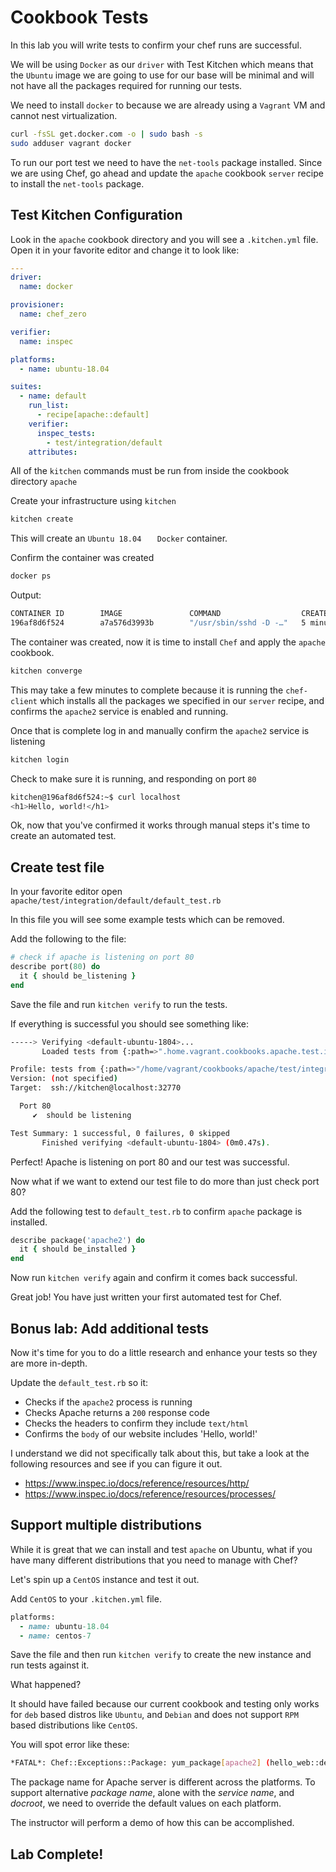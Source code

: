 # Cookbook Tests

In this lab you will write tests to confirm your chef runs are successful. 

We will be using `Docker` as our `driver` with Test Kitchen which means that the `Ubuntu` image we are going to use for our base will be minimal and will not have all the packages required for running our tests.

We need to install `docker` to because we are already using a `Vagrant` VM and cannot nest virtualization. 
```bash
curl -fsSL get.docker.com -o | sudo bash -s
sudo adduser vagrant docker
```

To run our port test we need to have the `net-tools` package installed.  Since we are using Chef, go ahead and update the `apache` cookbook `server` recipe to install the `net-tools` package.

## Test Kitchen Configuration 
Look in the `apache` cookbook directory and you will see a `.kitchen.yml` file.  Open it in your favorite editor and change it to look like: 
```yaml
---
driver:
  name: docker

provisioner:
  name: chef_zero

verifier:
  name: inspec

platforms:
  - name: ubuntu-18.04

suites:
  - name: default
    run_list:
      - recipe[apache::default]
    verifier:
      inspec_tests:
        - test/integration/default
    attributes:
``` 

All of the `kitchen` commands must be run from inside the cookbook directory `apache`

Create your infrastructure using `kitchen`
```bash
kitchen create
```

This will create an `Ubuntu 18.04	` `Docker` container. 

Confirm the container was created
```bash
docker ps 
```

Output: 
```bash
CONTAINER ID        IMAGE               COMMAND                  CREATED             STATUS              PORTS                   NAMES
196af8d6f524        a7a576d3993b        "/usr/sbin/sshd -D -…"   5 minutes ago       Up 5 minutes        0.0.0.0:32770->22/tcp   defaultubuntu1804-vagrant-chefdk-74wxg9fh
```

The container was created, now it is time to install `Chef` and apply the `apache` cookbook. 
```bash
kitchen converge
```

This may take a few minutes to complete because it is running the `chef-client` which installs all the packages we specified in our `server` recipe, and confirms the `apache2` service is enabled and running. 

Once that is complete log in and manually confirm the `apache2` service is listening 
```bash
kitchen login 
```


Check to make sure it is running, and responding on port `80`
```bash
kitchen@196af8d6f524:~$ curl localhost
<h1>Hello, world!</h1>
```

Ok, now that you've confirmed it works through manual steps it's time to create an automated test. 

## Create test file 
In your favorite editor open `apache/test/integration/default/default_test.rb`

In this file you will see some example tests which can be removed. 

Add the following to the file: 
```ruby
# check if apache is listening on port 80
describe port(80) do
  it { should be_listening }
end
```

Save the file and run `kitchen verify` to run the tests. 

If everything is successful you should see something like:
```bash
-----> Verifying <default-ubuntu-1804>...
       Loaded tests from {:path=>".home.vagrant.cookbooks.apache.test.integration.default"}

Profile: tests from {:path=>"/home/vagrant/cookbooks/apache/test/integration/default"} (tests from {:path=>".home.vagrant.cookbooks.apache.test.integration.default"})
Version: (not specified)
Target:  ssh://kitchen@localhost:32770

  Port 80
     ✔  should be listening

Test Summary: 1 successful, 0 failures, 0 skipped
       Finished verifying <default-ubuntu-1804> (0m0.47s).
```

Perfect!  Apache is listening on port 80 and our test was successful.  

Now what if we want to extend our test file to do more than just check port 80? 

Add the following test to `default_test.rb` to confirm `apache` package is installed. 
```ruby
describe package('apache2') do
  it { should be_installed }
end
```

Now run `kitchen verify` again and confirm it comes back successful.  


Great job!  You have just written your first automated test for Chef. 


## Bonus lab: Add additional tests
Now it's time for you to do a little research and enhance your tests so they are more in-depth. 

Update the `default_test.rb` so it: 
* Checks if the `apache2` process is running 
* Checks Apache returns a `200` response code
* Checks the headers to confirm they include `text/html`
* Confirms the `body` of our website includes 'Hello, world!' 

I understand we did not specifically talk about this, but take a look at the following resources and see if you can figure it out. 
* https://www.inspec.io/docs/reference/resources/http/
* https://www.inspec.io/docs/reference/resources/processes/

## Support multiple distributions
While it is great that we can install and test `apache` on Ubuntu, what if you have many different distributions that you need to manage with Chef? 

Let's spin up a `CentOS` instance and test it out. 


Add `CentOS` to your `.kitchen.yml` file. 
```ruby
platforms:
  - name: ubuntu-18.04
  - name: centos-7
```

Save the file and then run `kitchen verify` to create the new instance and run tests against it. 

What happened? 

It should have failed because our current cookbook and testing only works for `deb` based distros like `Ubuntu`, and `Debian` and does not support `RPM` based distributions like `CentOS`. 

You will spot error like these: 
```bash
*FATAL*: Chef::Exceptions::Package: yum_package[apache2] (hello_web::default line 6) had an error: Chef::Exceptions::Package: No candidate version available for apache2
```  

The package name for  Apache server is different across the platforms. To support alternative _package name_, alone with the _service name_, and _docroot_, we need to override the default values on each platform.

The instructor will perform a demo of how this can be accomplished. 

## Lab Complete! 
